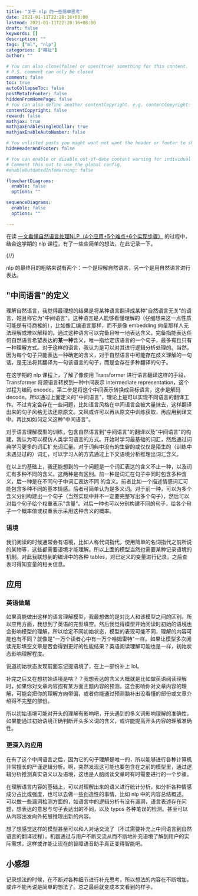 ```yaml
---
title: "关于 nlp 的一些简单思考"
date: 2021-01-11T22:28:16+08:00
lastmod: 2021-01-11T22:28:16+08:00
draft: false
keywords: []
description: ""
tags: ["ml", "nlp"]
categories: ["瞎扯"]
author: ""

# You can also close(false) or open(true) something for this content.
# P.S. comment can only be closed
comment: false
toc: true
autoCollapseToc: false
postMetaInFooter: false
hiddenFromHomePage: false
# You can also define another contentCopyright. e.g. contentCopyright: "This is another copyright."
contentCopyright: false
reward: false
mathjax: true
mathjaxEnableSingleDollar: true
mathjaxEnableAutoNumber: false

# You unlisted posts you might want not want the header or footer to show
hideHeaderAndFooter: false

# You can enable or disable out-of-date content warning for individual post.
# Comment this out to use the global config.
#enableOutdatedInfoWarning: false

flowchartDiagrams:
  enable: false
  options: ""

sequenceDiagrams: 
  enable: false
  options: ""

---
```


在读 [一文看懂自然语言处理NLP（4个应用+5个难点+6个实现步骤）](https://easyai.tech/ai-definition/nlp/) 的过程中，结合这学期的 nlp 课程，有了一些些简单的想法，在此记录一下。

{/*<!--more-->*/}

nlp 的最终目的粗略来说有两个：一个是理解自然语言，另一个是用自然语言进行表达。

## "中间语言"的定义

理解自然语言，我觉得最理想的结果是将某种语言翻译成某种"自然语言无关"的语言，姑且称它为"中间语言"。这种语言是人能够看懂理解的（仔细想来这一点性质可能是有待商榷的），比如像汇编语言那样，而不是像 embedding 向量那样人无法理解或难以解释的。通过这种语言可以完备且唯一地表达含义。完备指能表达任何自然语言希望表达的**某一种**含义，唯一指给定该语言的一个句子，最多有且只有一种理解方式。对于这样的语言，我认为是可以对其进行逻辑分析处理的。当然，因为每个句子只能表达一种确定的含义，对于自然语言中可能存在歧义理解的一句话，是无法将其翻译为一句该语言的句子，而是会存在多种翻译的句子。

在这学期的 nlp 课程上，了解了像使用 Transformer 进行语言翻译这样的手段，Transformer 将源语言转换到一种中间表示 intermediate representation，这个过程为编码 encode，第二步是将这个中间表示转换成目标语言，这步是解码 decode。所以通过上面定义的"中间语言"，理论上是可以实现不同语言的翻译工作。不过肯定会存在一些问题，比如语言风格在中间语言会被大量抹去，这样翻译出来的句子风格无法还原原文。文风或许可以再从原文中训练获取，再应用到译文中。再比如如何定义这种"中间语言"。

对于语言理解模型的训练，包含自然语言到"中间语言"的翻译以及"中间语言"的构建，我认为可以模仿人类学习语言的方式。开始时学习最基础的词汇，然后通过词典学习更多的词汇扩充词汇量。对于词典中没有的生僻的或仅仅是陌生的（训练中未遇见过的）词汇，可以学习人的方式通过上下文语境分析推理出词汇含义。

在以上的基础上，我还能想到的一个问题是一个词汇表达的含义不止一种，以及词汇有多种不同的含义。这两种是有区别。前一种是词汇在句子中同时包含多种含义，后一种是在不同句子中词汇表达不同 的含义。前者比如一个描述情感词汇可能包含多种不同的基本情感。后者可简单认为是多义词。对于前一种，可以为多个含义分别构建出一个句子（当然实现中并不一定要完整写出多个句子），然后可以对每个句子给个权重表示"含量"。对后一种也可以分别构建不同的句子，给各个句子一个概率值或权重表示采用这种含义的概率。

### 语境

我们阅读的时候通常会有语境，比如人称代词指代，使用简单的名词指代之前所说的某物等，这些都需要语境才能理解。所以上面的模型当然也需要某种记录语境的机制。对此我联想到的编译中的各种 tables，对已定义的变量进行记录，之后查表可得知变量的相关信息。

## 应用

### 英语做题

如果真能做出这样的语言理解模型，我最想做的是对比人和该模型之间的区别。所以应用方面，我想到了英语的完型填空。然后我觉得模型开始阅读时初始的语境也会影响模型的理解，所以给定不同初始状态，模型的表现可能不同，理解的内容可能也有不同？就像是"一万个读者心中有一万个哈姆雷特"一样。如果让模型多次阅读完形填空文章是否会得到更好的性能结果？英语阅读理解可能也是一样，初始状态影响理解程度。

说道初始状态发现前面忘记提语境了，在上一部份补上 lol。

补完之后又在想初始语境是啥？？我想表达的含义大概就是比如做英语阅读理解时，如果你对文章内容抱有某方面主题内容的预测，这会影响你对文章内容的理解，可能会把你的理解方向带偏，或者你能通过预测脑补出没看懂的部份或文章介绍得不完整的部份。

所以初始语境可能对开头的理解有影响吧，开头遇到的多义词影响理解的准确性，如果能通过初始语境正确判断开头多义词的含义，或许能提高开头内容的理解准确性。

### 更深入的应用

在有了这个中间语言之后，因为它的句子理解是唯一的，所以能够进行各种计算机非常擅长的严谨逻辑分析。啊，突然发现这可能也要包含在之前的模型里，通过逻辑分析推测真实语义以及语境，这也是人脑阅读文章时有时需要进行的一个步骤。

在理解语言内容的基础上，可以对理解出来的语义进行统计分析，如分析各种情感成分占比或强度，也可以去做一些创造性的事情，比如 nlp 中的内容总结概述。可以做一些漏洞检测方面的，如语言中的逻辑分析有没有漏洞，语言表述存在问题，想表达的意思与句子表达出的不同，以及 typos 各种笔误的检测。甚至可以从内容出发向外拓展推理出新的内容。

想了想感觉这样的模型甚至可以和人对话交流了（不过需要补充上中间语言到自然语言的翻译过程）。机器通过与用户不断交流从而不断地补充语境了解到用户的实际需求，这样或许能让现在的智障语音助手真正变得智能吧。


## 小感想

记录想法的时候，在不断对各种细节进行补充思考，所以想法的内容在不断增加，或许不能再说是简单的想法了。总之最后就变成本文看到的样子。

